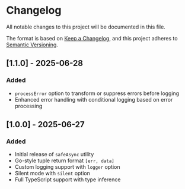 # Changelog

All notable changes to this project will be documented in this file.

The format is based on [Keep a Changelog](https://keepachangelog.com/en/1.0.0/),
and this project adheres to [Semantic Versioning](https://semver.org/spec/v2.0.0.html).

## [1.1.0] - 2025-06-28

### Added

- `processError` option to transform or suppress errors before logging
- Enhanced error handling with conditional logging based on error processing

## [1.0.0] - 2025-06-27

### Added

- Initial release of `safeAsync` utility
- Go-style tuple return format `[err, data]`
- Custom logging support with `logger` option
- Silent mode with `silent` option
- Full TypeScript support with type inference
